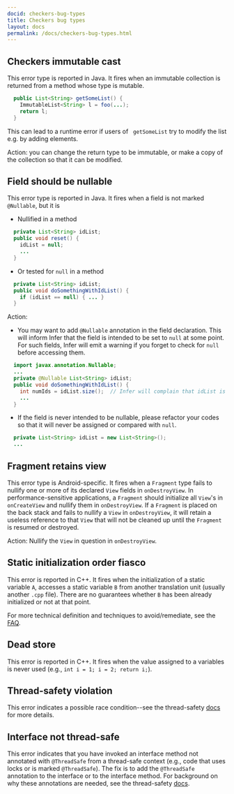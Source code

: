 ```yaml
---
docid: checkers-bug-types
title: Checkers bug types
layout: docs
permalink: /docs/checkers-bug-types.html
---
```


## <a name="CHECKERS_IMMUTABLE_CAST"></a>Checkers immutable cast

This error type is reported in Java. It fires when an immutable collection is returned from a method whose type is mutable.

```java
  public List<String> getSomeList() {
    ImmutableList<String> l = foo(...);
    return l;
  }
```

This can lead to a runtime error if users of ` getSomeList` try to modify the list e.g. by adding elements.

Action: you can change the return type to be immutable, or make a copy of the collection so that it can be modified.

## <a name="FIELD_SHOULD_BE_NULLABLE"></a>Field should be nullable

This error type is reported in Java. It fires when a field is not marked `@Nullable`, but it is 
- Nullified in a method

```java
  private List<String> idList;
  public void reset() {
    idList = null;
    ...
  }
```

- Or tested for `null` in a method

```java
  private List<String> idList;
  public void doSomethingWithIdList() {
    if (idList == null) { ... }
  }
```

Action: 
- You may want to add `@Nullable` annotation in the field declaration. This will inform Infer that the field is intended to be set to `null` at some point. For such fields, Infer will emit a warning if you forget to check for `null` before accessing them.

```java
  import javax.annotation.Nullable;
  ...
  private @Nullable List<String> idList;
  public void doSomethingWithIdList() {
    int numIds = idList.size();  // Infer will complain that idList is not null-checked here
    ...
  }
```
- If the field is never intended to be nullable, please refactor your codes so that it will never be assigned or compared with `null`.
```java
  private List<String> idList = new List<String>();
  ...
```

## <a name="FRAGMENT_RETAINS_VIEW"></a>Fragment retains view

This error type is Android-specific. It fires when a `Fragment` type fails to nullify one or more of its declared `View` fields in `onDestroyView`. In performance-sensitive applications, a `Fragment` should initialize all `View`'s in `onCreateView` and nullify them in `onDestroyView`. If a `Fragment` is placed on the back stack and fails to nullify a `View` in `onDestroyView`, it will retain a useless reference to that `View` that will not be cleaned up until the `Fragment` is resumed or destroyed.

Action: Nullify the `View` in question in `onDestroyView`.

## <a name="STATIC_INITIALIZATION_ORDER_FIASCO"></a>Static initialization order fiasco

This error is reported in C++. It fires when the initialization of a static variable `A`, accesses a static variable `B` from another translation unit (usually another `.cpp` file). There are no guarantees whether `B` has been already initialized or not at that point.

For more technical definition and techniques to avoid/remediate, see the [FAQ](https://isocpp.org/wiki/faq/ctors#static-init-order).

## <a name="DEAD_STORE"></a>Dead store

This error is reported in C++. It fires when the value assigned to a variables is never used (e.g., `int i = 1; i = 2; return i;`).

## <a name="THREAD_SAFETY_VIOLATION"></a>Thread-safety violation

This error indicates a possible race condition--see the thread-safety [docs](http://fbinfer.com/docs/threadsafety.html) for more details.

## <a name="INTERFACE_NOT_THREADSAFE"></a>Interface not thread-safe

This error indicates that you have invoked an interface method not annotated with `@ThreadSafe` from a thread-safe context (e.g., code that uses locks or is marked `@ThreadSafe`). The fix is to add the `@ThreadSafe` annotation to the interface or to the interface method. For background on why these annotations are needed, see the thread-safety [docs](http://fbinfer.com/docs/threadsafety.html#faq).


